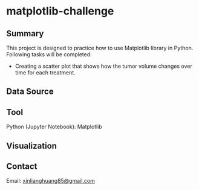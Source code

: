 # matplotlib-challenge
## Summary ##
This project is designed to practice how to use Matplotlib library in Python. Following tasks will be completed:
* Creating a scatter plot that shows how the tumor volume changes over time for each treatment.

## Data Source ##

## Tool ##
Python (Jupyter Notebook): Matplotlib
## Visualization ##

## Contact ##
Email: xinlianghuang85@gmail.com